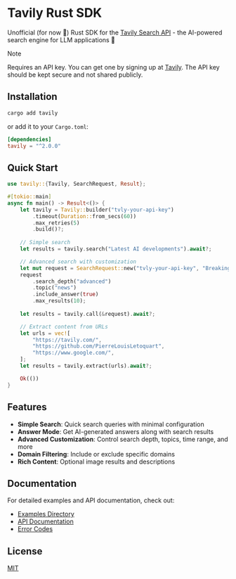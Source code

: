 # Tavily Rust SDK

Unofficial (for now 🫠) Rust SDK for the
[Tavily Search API](https://tavily.com) - the AI-powered search engine for LLM
applications 🚀

> [!NOTE]
> Requires an API key. You can get one by signing up at
> [Tavily](https://app.tavily.com/home). The API key should be kept secure and
> not shared publicly.

## Installation

```bash
cargo add tavily
```

or add it to your `Cargo.toml`:

```toml
[dependencies]
tavily = "^2.0.0"
```

## Quick Start

```rust
use tavily::{Tavily, SearchRequest, Result};

#[tokio::main]
async fn main() -> Result<()> {
    let tavily = Tavily::builder("tvly-your-api-key")
        .timeout(Duration::from_secs(60))
        .max_retries(5)
        .build()?;
    
    // Simple search
    let results = tavily.search("Latest AI developments").await?;

    // Advanced search with customization
    let mut request = SearchRequest::new("tvly-your-api-key", "Breaking tech news");
    request
        .search_depth("advanced")
        .topic("news")
        .include_answer(true)
        .max_results(10);
    
    let results = tavily.call(&request).await?;

    // Extract content from URLs
    let urls = vec![
        "https://tavily.com/",
        "https://github.com/PierreLouisLetoquart",
        "https://www.google.com/",
    ];
    let results = tavily.extract(urls).await?;

    Ok(())
}
```

## Features

- **Simple Search**: Quick search queries with minimal configuration
- **Answer Mode**: Get AI-generated answers along with search results
- **Advanced Customization**: Control search depth, topics, time range, and more
- **Domain Filtering**: Include or exclude specific domains
- **Rich Content**: Optional image results and descriptions

## Documentation

For detailed examples and API documentation, check out:

- [Examples Directory](./examples)
- [API Documentation](https://docs.tavily.com/docs/)
- [Error Codes](https://docs.tavily.com/docs/rest-api/api-reference#error-codes)

## License

[MIT](./LICENSE)
